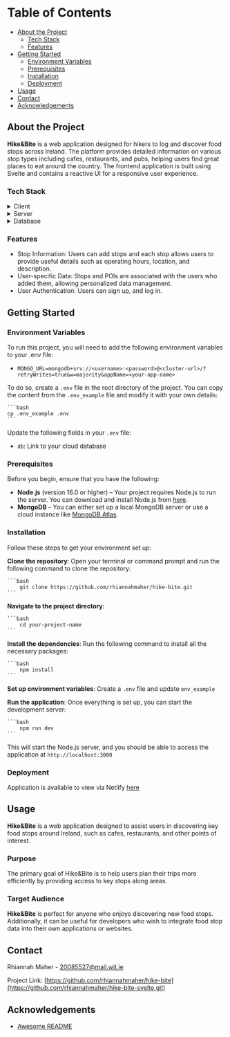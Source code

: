 <!-- Table of Contents -->
# Table of Contents

- [About the Project](#about-the-project)
  * [Tech Stack](#tech-stack)
  * [Features](#features)
- [Getting Started](#getting-started)
  * [Environment Variables](#environment-variables)
  * [Prerequisites](#prerequisites)
  * [Installation](#installation)
  * [Deployment](#deployment)
- [Usage](#usage)
- [Contact](#contact)
- [Acknowledgements](#acknowledgements)
  
<!-- About the Project -->
## About the Project

**Hike&Bite** is a web application designed for hikers to log and discover food stops across Ireland. The platform provides detailed information on various stop types including cafes, restaurants, and pubs, helping users find great places to eat around the country. 
The frontend application is built using Svelte and contains a reactive UI for a responsive user experience.
<!-- TechStack -->
### Tech Stack

<details>
  <summary>Client</summary>
  <ul>
    <li><a href="https://svelte.dev/docs">Svelte</a></li>
    <li><a href="https://svelte.dev/docs">SvelteKit</a></li>
    <li><a href="https://bulma.io/">Bulma CSS</a></li>
    <li><a href="https://studio3t.com/">Studio 3T</a></li>
  </ul>
</details>

<details>
  <summary>Server</summary>
  <ul>
    <li><a href="https://hapi.dev/">Hapi.js</a></li>
    <li><a href="https://nodejs.org/">Node.js</a></li>
  </ul>
</details>

<details>
<summary>Database</summary>
  <ul>
    <li><a href="https://www.mongodb.com/">MongoDB</a></li>
  </ul>
</details>

<!-- Features -->
### Features

- Stop Information: Users can add stops and each stop allows users to provide useful details such as operating hours, location, and description.
- User-specific Data: Stops and POIs are associated with the users who added them, allowing personalized data management.
- User Authentication: Users can sign up, and log in.

<!-- Getting Started -->
## Getting Started

<!-- Env Variables -->
### Environment Variables

To run this project, you will need to add the following environment variables to your .env file:

- `MONGO_URL=mongodb+srv://<username>:<password>@<cluster-url>/?retryWrites=true&w=majority&appName=<your-app-name>`

To do so, create a `.env` file in the root directory of the project. You can copy the content from the `.env_example` file and modify it with your own details:

    ```bash
    cp .env_example .env
    ```
    
Update the following fields in your `.env` file:

- `db`: Link to your cloud database

<!-- Prerequisites -->
### Prerequisites

Before you begin, ensure that you have the following:

- **Node.js** (version 16.0 or higher) – Your project requires Node.js to run the server. You can download and install Node.js from [here](https://nodejs.org/).
- **MongoDB** – You can either set up a local MongoDB server or use a cloud instance like [MongoDB Atlas](https://www.mongodb.com/cloud/atlas).

### Installation

Follow these steps to get your environment set up:

**Clone the repository**:
Open your terminal or command prompt and run the following command to clone the repository:

    ```bash
        git clone https://github.com/rhiannahmaher/hike-bite.git
    ```

**Navigate to the project directory**:

    ```bash
        cd your-project-name
    ```

**Install the dependencies**:
Run the following command to install all the necessary packages:

    ```bash
        npm install
    ```

**Set up environment variables**:
 Create a `.env` file and update `env_example`

**Run the application**:
Once everything is set up, you can start the development server:

    ```bash
        npm run dev
    ```

This will start the Node.js server, and you should be able to access the application at `http://localhost:3000`

### Deployment

Application is available to view via Netlify [here](https://hike-bite-svelte.netlify.app/)

<!-- Usage -->
## Usage

**Hike&Bite** is a web application designed to assist users in discovering key food stops around Ireland, such as cafes, restaurants, and other points of interest.

### Purpose
The primary goal of Hike&Bite is to help users plan their trips more efficiently by providing access to key stops along areas. 

### Target Audience
**Hike&Bite** is perfect for anyone who enjoys discovering new food stops.
Additionally, it can be useful for developers who wish to integrate food stop data into their own applications or websites.

<!-- Contact -->
## Contact

Rhiannah Maher - 20085527@mail.wit.ie

Project Link: [https://github.com/rhiannahmaher/hike-bite](https://github.com/rhiannahmaher/hike-bite-svelte.git)

<!-- Acknowledgments -->
## Acknowledgements

 - [Awesome README](https://github.com/matiassingers/awesome-readme)
